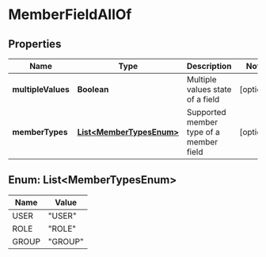 

# MemberFieldAllOf

## Properties

Name | Type | Description | Notes
------------ | ------------- | ------------- | -------------
**multipleValues** | **Boolean** | Multiple values state of a field |  [optional]
**memberTypes** | [**List&lt;MemberTypesEnum&gt;**](#List&lt;MemberTypesEnum&gt;) | Supported member type of a member field |  [optional]



## Enum: List&lt;MemberTypesEnum&gt;

Name | Value
---- | -----
USER | &quot;USER&quot;
ROLE | &quot;ROLE&quot;
GROUP | &quot;GROUP&quot;



